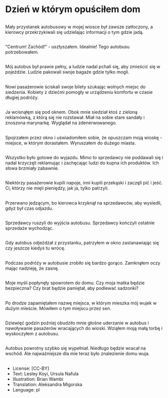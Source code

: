 # Dzień w którym opuściłem dom

##
Mały przystanek autobusowy w mojej wiosce był zawsze zatłoczony, a kierowcy przekrzykiwali się udzielając informacji o tym gdzie jadą.

##
"Centrum! Zachód!" - uszłyszałem. Idealnie! Tego autobusu potrzebowałem.

##
Mój autobus był prawie pełny, a ludzie nadal pchali się, aby zmieścić się w pojeździe. Ludzie pakowali swoje bagaże gdzie tylko mogli.

##
Nowi pasażerowie ściskali swoje bilety szukając wolnych miejsc do siedzenia. Kobiety z dziećmi pomogły w urządzeniu komfortu w czasie długiej podróży.

##
Ja wcisnąłęm się pod oknem. Obok mnie siedział ktoś z zieloną reklamówką, z którą się nie rozstawał. Miał na sobie stare sandały i znoszona marynarkę. Wyglądał na zdenerwowanego.

##
Spojrzałem przez okno i uświadomiłem sobie, że opuszczam moją wioskę - miejsce, w którym dorastałem. Wyruszałem do dużego miasta.

##
Wszystko było gotowe do wyjazdu. Mimo to sprzedawcy nie poddawali się i nadal krzyczęli reklamując i zachęcając ludzi do kupna ich produktów. Ich słowa brzmiały zabawnie.

##
Niektórzy pasażerowie kupili napoje, inni kupili przekąski i zaczęli pić i jeść. Ci, którzy nie mięli pieniędzy, jak ja, tylko patrzyli.

##
Przerwano jedzącym, bo kierowca krzyknął na sprzedawców, aby wysiedli, gdyż był czas odjazdu.

##
Sprzedawcy ruszyli do wyjścia autobusu. Sprzedawcy kończyli ostatnie sprzedaże wychodząc.

##
Gdy autobus odjeżdżał z przystanku, patrzyłem w okno zastanawiając się czy jeszcze kiedyś tu wrócę.

##
Podczas podróży w autobusie zrobiło się bardzo gorąco. Zamknąłem oczy mając nadzieję, że zasnę.

##
Moje myśli popłynęły spowrotem do domu. Czy moja matka będzie bezpieczna? Czy brat będzie pamiętał, aby podlewać sadzonki?

##
Po drodze zapamiętałem nazwę miejsca, w którym mieszka mój wujek w dużym mieście. Mówiłem o tym miejscu przez sen.

##
Dziewięć godzin poźniej obudziło mnie głośne uderzanie w autobus i nawoływanie pasażerów wracających do wioski. Wziąłem moją małą torbę i wyskoczyłem z autobusu.

##
Autobus powrotny szybko się wypełniał. Niedługo będzie wracał na wschód. Ale najważniejsze dla mie teraz było znalezienie domu wuja.

##
* License: [CC-BY]
* Text: Lesley Koyi, Ursula Nafula
* Illustration: Brian Wambi
* Translation: Aleksandra Migorska
* Language: pl
